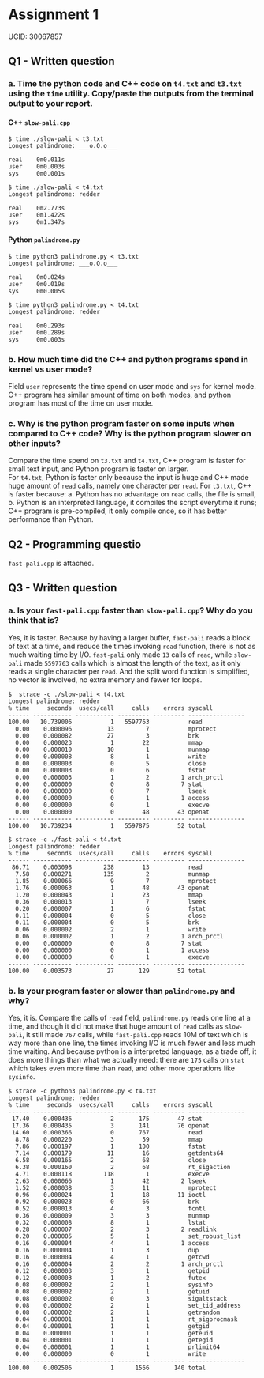 # Assignment 1

UCID: 30067857

## Q1 - Written question

### a. Time the python code and C++ code on `t4.txt` and `t3.txt` using the `time` utility. Copy/paste the outputs from the terminal output to your report.

#### C++ `slow-pali.cpp`

```
$ time ./slow-pali < t3.txt
Longest palindrome: ___o.O.o___

real    0m0.011s
user    0m0.003s
sys     0m0.001s
```

```
$ time ./slow-pali < t4.txt
Longest palindrome: redder

real    0m2.773s
user    0m1.422s
sys     0m1.347s
```

#### Python `palindrome.py`

```
$ time python3 palindrome.py < t3.txt
Longest palindrome: ___o.O.o___

real    0m0.024s
user    0m0.019s
sys     0m0.005s
```

```
$ time python3 palindrome.py < t4.txt
Longest palindrome: redder

real    0m0.293s
user    0m0.289s
sys     0m0.003s
```

### b. How much time did the C++ and python programs spend in kernel vs user mode?

Field `user` represents the time spend on user mode and `sys` for kernel mode. C++ program has similar amount of time on both modes, and python program has most of the time on user mode.

### c. Why is the python program faster on some inputs when compared to C++ code? Why is the python program slower on other inputs?

Compare the time spend on `t3.txt` and `t4.txt`, C++ program is faster for small text input, and Python program is faster on larger.  
For `t4.txt`, Python is faster only because the input is huge and C++ made huge amount of `read` calls, namely one character per `read`. For `t3.txt`, C++ is faster because: a. Python has no advantage on `read` calls, the file is small, b. Python is an interpreted language, it compiles the script everytime it runs; C++ program is pre-compiled, it only compile once, so it has better performance than Python.

## Q2 - Programming questio

`fast-pali.cpp` is attached.

## Q3 - Written question

### a. Is your `fast-pali.cpp` faster than `slow-pali.cpp`? Why do you think that is?

Yes, it is faster. Because by having a larger buffer, `fast-pali` reads a block of text at a time, and reduce the times invoking `read` function, there is not as much waiting time by I/O. `fast-pali` only made `13` calls of `read`, while `slow-pali` made `5597763` calls which is almost the length of the text, as it only reads a single character per `read`. And the split word function is simplified, no vector is involved, no extra memory and fewer for loops.

```
$  strace -c ./slow-pali < t4.txt
Longest palindrome: redder
% time     seconds  usecs/call     calls    errors syscall
------ ----------- ----------- --------- --------- ----------------
100.00   10.739006           1   5597763           read
  0.00    0.000096          13         7           mprotect
  0.00    0.000082          27         3           brk
  0.00    0.000023           1        22           mmap
  0.00    0.000010          10         1           munmap
  0.00    0.000008           8         1           write
  0.00    0.000003           0         5           close
  0.00    0.000003           0         6           fstat
  0.00    0.000003           1         2         1 arch_prctl
  0.00    0.000000           0         8         7 stat
  0.00    0.000000           0         7           lseek
  0.00    0.000000           0         1         1 access
  0.00    0.000000           0         1           execve
  0.00    0.000000           0        48        43 openat
------ ----------- ----------- --------- --------- ----------------
100.00   10.739234           1   5597875        52 total
```

```
$ strace -c ./fast-pali < t4.txt
Longest palindrome: redder
% time     seconds  usecs/call     calls    errors syscall
------ ----------- ----------- --------- --------- ----------------
 86.71    0.003098         238        13           read
  7.58    0.000271         135         2           munmap
  1.85    0.000066           9         7           mprotect
  1.76    0.000063           1        48        43 openat
  1.20    0.000043           1        23           mmap
  0.36    0.000013           1         7           lseek
  0.20    0.000007           1         6           fstat
  0.11    0.000004           0         5           close
  0.11    0.000004           0         5           brk
  0.06    0.000002           2         1           write
  0.06    0.000002           1         2         1 arch_prctl
  0.00    0.000000           0         8         7 stat
  0.00    0.000000           0         1         1 access
  0.00    0.000000           0         1           execve
------ ----------- ----------- --------- --------- ----------------
100.00    0.003573          27       129        52 total
```

### b. Is your program faster or slower than `palindrome.py` and why?

Yes, it is. Compare the calls of `read` field, `palindrome.py` reads one line at a time, and though it did not make that huge amount of `read` calls as `slow-pali`, it still made `767` calls, while `fast-pali.cpp` reads 10M of text which is way more than one line, the times invoking I/O is much fewer and less much time waiting. And because python is a interpreted language, as a trade off, it does more things than what we actually need: there are `175` calls on `stat` which takes even more time than `read`, and other more operations like `sysinfo`.

```
$ strace -c python3 palindrome.py < t4.txt
Longest palindrome: redder
% time     seconds  usecs/call     calls    errors syscall
------ ----------- ----------- --------- --------- ----------------
 17.40    0.000436           2       175        47 stat
 17.36    0.000435           3       141        76 openat
 14.60    0.000366           0       767           read
  8.78    0.000220           3        59           mmap
  7.86    0.000197           1       100           fstat
  7.14    0.000179          11        16           getdents64
  6.58    0.000165           2        68           close
  6.38    0.000160           2        68           rt_sigaction
  4.71    0.000118         118         1           execve
  2.63    0.000066           1        42         2 lseek
  1.52    0.000038           3        11           mprotect
  0.96    0.000024           1        18        11 ioctl
  0.92    0.000023           0        66           brk
  0.52    0.000013           4         3           fcntl
  0.36    0.000009           3         3           munmap
  0.32    0.000008           8         1           lstat
  0.28    0.000007           2         3         2 readlink
  0.20    0.000005           5         1           set_robust_list
  0.16    0.000004           4         1         1 access
  0.16    0.000004           1         3           dup
  0.16    0.000004           4         1           getcwd
  0.16    0.000004           2         2         1 arch_prctl
  0.12    0.000003           3         1           getpid
  0.12    0.000003           1         2           futex
  0.08    0.000002           2         1           sysinfo
  0.08    0.000002           2         1           getuid
  0.08    0.000002           0         3           sigaltstack
  0.08    0.000002           2         1           set_tid_address
  0.08    0.000002           2         1           getrandom
  0.04    0.000001           1         1           rt_sigprocmask
  0.04    0.000001           1         1           getgid
  0.04    0.000001           1         1           geteuid
  0.04    0.000001           1         1           getegid
  0.04    0.000001           1         1           prlimit64
  0.00    0.000000           0         1           write
------ ----------- ----------- --------- --------- ----------------
100.00    0.002506           1      1566       140 total
```
